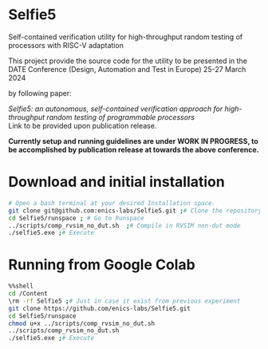 # Selfie5
Self-contained verification utility for high-throughput random testing of  processors with RISC-V adaptation  

This project provide the source code for the utility to be presented in the DATE Conference (Design, Automation and Test in Europe) 25-27 March 2024  

by following paper:  

*Selfie5: an autonomous, self-contained verification approach for high-throughput random testing of programmable processors*  
Link to be provided upon publication release.   

__Currently setup and running guidelines are under WORK IN PROGRESS, to be accomplished by publication release at towards the above conference.__

# Download and initial installation

```bash
# Open a bash terminal at your desired Installation space.
git clone git@github.com:enics-labs/Selfie5.git ;# Clone the repository
cd Selfie5/runspace ; # Go to Runspace
../scripts/comp_rvsim_no_dut.sh  ;# Compile in RVSIM non-dut mode
./selfie5.exe ;# Execute
```
  
# Running from Google Colab
 ```bash
%%shell
cd /Content
\rm -rf Selfie5 ;# Just in case it exist from previous experiment
git clone https://github.com/enics-labs/Selfie5.git
cd Selfie5/runspace
chmod u+x ../scripts/comp_rvsim_no_dut.sh 
../scripts/comp_rvsim_no_dut.sh
./selfie5.exe ;# Execute
```


